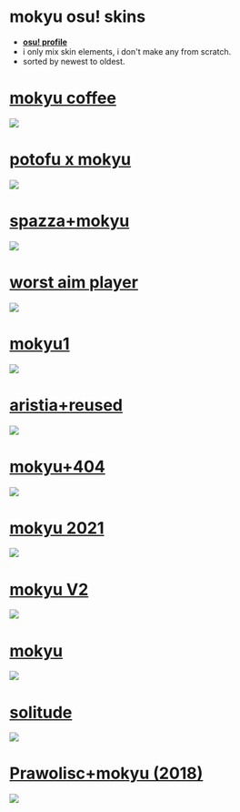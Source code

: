 # **mokyu osu! skins**

* [**osu! profile**](https://osu.ppy.sh/u/6846100)
* i only mix skin elements, i don't make any from scratch.
* sorted by newest to oldest.

# [mokyu coffee](https://yasu.s-ul.eu/SEtymflj)
![](https://yasu.s-ul.eu/y1fFIUdX)

# [potofu x mokyu](https://suiryu.s-ul.eu/0zOpVYDg)
![](https://suiryu.s-ul.eu/vmxvcYDo)

# [spazza+mokyu](https://suiryu.s-ul.eu/hzq3rmhD)
![](https://suiryu.s-ul.eu/btZDCdSu)

# [worst aim player](https://suiryu.s-ul.eu/tYUTMfPu)
![](https://suiryu.s-ul.eu/mRk3oRdE)

# [mokyu1](https://ys.s-ul.eu/qcnNRI7O)
![](https://ys.s-ul.eu/ecXvixAj)

# [aristia+reused](https://ys.s-ul.eu/Hhde2I5X)
![](https://ys.s-ul.eu/YBdPfSoI)

# [mokyu+404](https://ys.s-ul.eu/jBUKLdpt)
![](https://ys.s-ul.eu/xhE9Uvau)

# [mokyu 2021](https://yasu.s-ul.eu/k78ISTpM)
![](https://yasu.s-ul.eu/ULoWpe1V)

# [mokyu V2](https://ys.s-ul.eu/UajTYKDW)
![](https://ys.s-ul.eu/ActSn4tb)

# [mokyu](https://suiryu.s-ul.eu/9RWWfQCS)
![](https://i.imgur.com/JYQ5nBj.jpg)

# [solitude](https://suiryu.s-ul.eu/j0hXTwmv)
![](https://i.imgur.com/mK251Y3.png)

# [Prawolisc+mokyu (2018)](https://suiryu.s-ul.eu/snkC7eHp)
![](https://i.imgur.com/Fy3I5sr.jpg)
